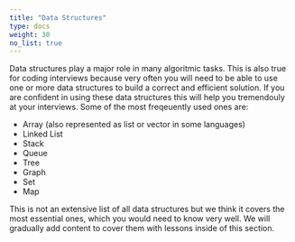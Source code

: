 ```yaml
---
title: "Data Structures"
type: docs
weight: 30
no_list: true
---
```

Data structures play a major role in many algoritmic tasks. This is also true for coding interviews because very often you will need to be able to use one or more data structures to build a correct and efficient solution. If you are confident in using these data structures this will help you tremendouly at your interviews. Some of the most freqeuently used ones are:

* Array (also represented as list or vector in some languages)
* Linked List
* Stack
* Queue
* Tree
* Graph
* Set
* Map

This is not an extensive list of all data structures but we think it covers the most essential ones, which you would need to know very well. We will gradually add content to cover them with lessons inside of this section.
